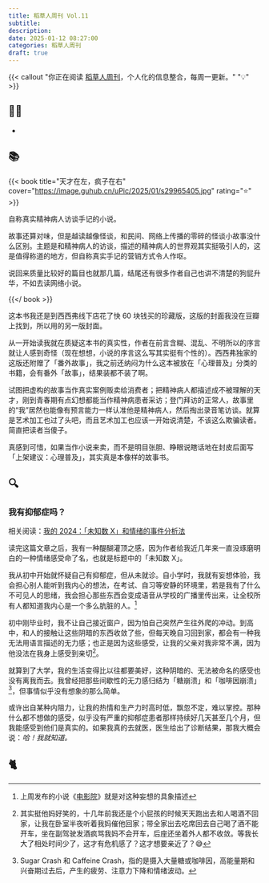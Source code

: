 ```yaml
---
title: 稻草人周刊 Vol.11
subtitle: 
description: 
date: 2025-01-12 08:27:00
categories: 稻草人周刊
draft: true
---
```


{{< callout "你正在阅读 [稻草人周刊](/categories/稻草人周刊/)，个人化的信息整合，每周一更新。" "💡" >}}

## 🏃‍♂️

- 

## 📚

{{< book title="天才在左，疯子在右" cover="https://image.guhub.cn/uPic/2025/01/s29965405.jpg" rating="⭐️" >}}

自称真实精神病人访谈手记的小说。

故事还算对味，但是越读越像怪谈，和民间、网络上传播的零碎的怪谈小故事没什么区别。主题是和精神病人的访谈，描述的精神病人的世界观其实挺吸引人的，这是值得称道的地方，但自称真实手记的营销方式令人作呕。

说回来质量比较好的篇目也就那几篇，结尾还有很多作者自己也讲不清楚的狗屁升华，不如去读网络小说。

{{</ book >}}

这本书我还是到西西弗线下店花了快 60 块钱买的珍藏版，这版的封面我没在豆瓣上找到，所以用的另一版封面。

从一开始读我就在质疑这本书的真实性，作者在前言含糊、混乱、不明所以的序言就让人感到奇怪（现在想想，小说的序言这么写其实挺有个性的）。西西弗独家的这版还附赠了「番外故事」，我之前还纳闷为什么这本被放在「心理普及」分类的书籍，会有番外「故事」，结果装都不装了啊。

试图把虚构的故事当作真实案例贩卖给消费者；把精神病人都描述成不被理解的天才，刚到青春期有点幻想都能当作精神病患者采访；登门拜访的正常人，故事里的“我”居然也能像有预言能力一样认准他是精神病人，然后掏出录音笔访谈。就算是艺术加工也过了头吧，而且艺术加工也应该一开始说清楚，不该这么欺骗读者。简直把读者当傻子。

真感到可惜，如果当作小说来卖，而不是明目张胆、睁眼说瞎话地在封皮后面写「上架建议：心理普及」，其实真是本像样的故事书。

## 🔍

### 我有抑郁症吗？

相关阅读：[我的 2024：「未知数 X」和情绪的事件分析法](https://sspai.com/post/95383)

读完这篇文章之后，我有一种醍醐灌顶之感，因为作者给我近几年来一直没琢磨明白的一种情绪感受命了名，也就是标题中的「未知数 X」。

我从初中开始就怀疑自己有抑郁症，但从未就诊。自小学时，我就有妄想体验，我会担心别人能听到我内心的想法，在考试、自习等安静的环境里，若是我有了什么不可见人的思绪，我会担心那些东西会变成语音从学校的广播里传出来，让全校所有人都知道我内心是一个多么肮脏的人。[^1]

初中刚毕业时，我不让自己接近窗户，因为怕自己突然产生往外爬的冲动。到高中，和人的接触让这些阴暗的东西收敛了些，但每天晚自习回到家，都会有一种我无法用语言描述的无力感；也正是因为这些感受，让我的父亲对我非常不满，因为他没法在我身上感受到亲切[^2]。

就算到了大学，我的生活变得比以往都要美好，这种阴暗的、无法被命名的感受也没有离我而去。我曾经把那些间歇性的无力感归结为「糖崩溃」和「咖啡因崩溃」[^3]，但事情似乎没有想象的那么简单。

或许出自某种内阻力，让我的热情和生产力时高时低，飘忽不定，难以掌控。那种什么都不想做的感受，似乎没有严重的抑郁症患者那样持续好几天甚至几个月，但我能感受到他们是真实的。如果我真的去就医，医生给出了诊断结果，那我大概会说：*哈！我就知道。* 



## 🐈

[^1]: 上周发布的小说《[电影院](https://www.ultrali.me/posts/20241231-paranoid/)》就是对这种妄想的具象描述
[^2]: 其实挺他妈好笑的，十几年前我还是个小屁孩的时候天天跑出去和人喝酒不回家，让我在卧室半夜听着我妈催他回家；带全家出去吃席回去自己喝了酒不能开车，坐在副驾驶发酒疯骂我妈不会开车，后座还坐着外人都不收敛。等我长大了相处时间少了，这才有危机感了？这才想要亲近了？😅
[^3]: Sugar Crash 和 Caffeine Crash，指的是摄入大量糖或咖啡因，高能量期和兴奋期过去后，产生的疲劳、注意力下降和情绪波动。
